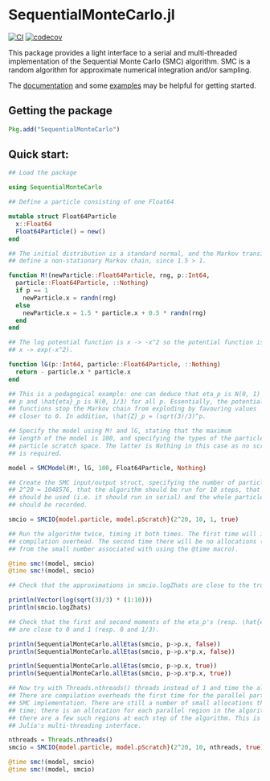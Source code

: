 # SequentialMonteCarlo.jl

<!-- badges: start -->
[![CI](https://github.com/awllee/SequentialMonteCarlo.jl/workflows/CI/badge.svg)](https://github.com/awllee/SequentialMonteCarlo.jl/actions)
[![codecov](https://codecov.io/gh/awllee/SequentialMonteCarlo.jl/branch/master/graph/badge.svg)](https://codecov.io/gh/awllee/SequentialMonteCarlo.jl)
<!-- badges: end -->

This package provides a light interface to a serial and multi-threaded implementation of the Sequential Monte Carlo (SMC) algorithm. SMC is a random algorithm for approximate numerical integration and/or sampling.

The [documentation](https://awllee.github.io/SequentialMonteCarlo.jl/latest) and some [examples](https://github.com/awllee/SMCExamples.jl) may be helpful for getting started.

## Getting the package

```julia
Pkg.add("SequentialMonteCarlo")
```

## Quick start:

```julia
## Load the package

using SequentialMonteCarlo

## Define a particle consisting of one Float64

mutable struct Float64Particle
  x::Float64
  Float64Particle() = new()
end

## The initial distribution is a standard normal, and the Markov transitions
## define a non-stationary Markov chain, since 1.5 > 1.

function M!(newParticle::Float64Particle, rng, p::Int64,
  particle::Float64Particle, ::Nothing)
  if p == 1
    newParticle.x = randn(rng)
  else
    newParticle.x = 1.5 * particle.x + 0.5 * randn(rng)
  end
end

## The log potential function is x -> -x^2 so the potential function is
## x -> exp(-x^2).

function lG(p::Int64, particle::Float64Particle, ::Nothing)
  return - particle.x * particle.x
end

## This is a pedagogical example: one can deduce that eta_p is N(0, 1) for all
## p and \hat{eta}_p is N(0, 1/3) for all p. Essentially, the potential
## functions stop the Markov chain from exploding by favouring values
## closer to 0. In addition, \hat{Z}_p = (sqrt(3)/3)^p.

## Specify the model using M! and lG, stating that the maximum
## length of the model is 100, and specifying the types of the particle and
## particle scratch space. The latter is Nothing in this case as no scratch space
## is required.

model = SMCModel(M!, lG, 100, Float64Particle, Nothing)

## Create the SMC input/output struct, specifying the number of particles N as
## 2^20 = 1048576, that the algorithm should be run for 10 steps, that 1 thread
## should be used (i.e. it should run in serial) and the whole particle system
## should be recorded.

smcio = SMCIO{model.particle, model.pScratch}(2^20, 10, 1, true)

## Run the algorithm twice, timing it both times. The first time will include
## compilation overhead. The second time there will be no allocations (apart
## from the small number associated with using the @time macro).

@time smc!(model, smcio)
@time smc!(model, smcio)

## Check that the approximations in smcio.logZhats are close to the true values.

println(Vector(log(sqrt(3)/3) * (1:10)))
println(smcio.logZhats)

## Check that the first and second moments of the eta_p's (resp. \hat{eta}_p's)
## are close to 0 and 1 (resp. 0 and 1/3).

println(SequentialMonteCarlo.allEtas(smcio, p->p.x, false))
println(SequentialMonteCarlo.allEtas(smcio, p->p.x*p.x, false))

println(SequentialMonteCarlo.allEtas(smcio, p->p.x, true))
println(SequentialMonteCarlo.allEtas(smcio, p->p.x*p.x, true))

## Now try with Threads.nthreads() threads instead of 1 and time the algorithm.
## There are compilation overheads the first time for the parallel parts of the
## SMC implementation. There are still a number of small allocations the second
## time; there is an allocation for each parallel region in the algorithm, and
## there are a few such regions at each step of the algorithm. This is due to
## Julia's multi-threading interface.

nthreads = Threads.nthreads()
smcio = SMCIO{model.particle, model.pScratch}(2^20, 10, nthreads, true)

@time smc!(model, smcio)
@time smc!(model, smcio)
```
